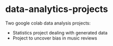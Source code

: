 # data-analytics-projects
Two google colab data analysis projects:
  - Statistics project dealing with generated data
  - Project to uncover bias in music reviews
